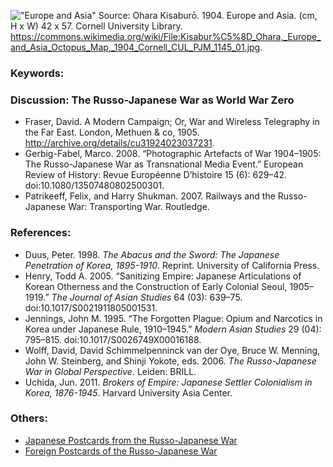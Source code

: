 !["Europe and Asia"](/img2048px-Kisaburō_Ohara,_Europe_and_Asia_Octopus_Map,_1904_Cornell_CUL_PJM_1145_01.jpg)
Source: Ohara Kisaburō. 1904. Europe and Asia. (cm, H x W) 42 x 57. Cornell University Library. https://commons.wikimedia.org/wiki/File:Kisabur%C5%8D_Ohara,_Europe_and_Asia_Octopus_Map,_1904_Cornell_CUL_PJM_1145_01.jpg.


### Keywords:

### Discussion: The Russo-Japanese War as World War Zero
* Fraser, David. A Modern Campaign; Or, War and Wireless Telegraphy in the Far East. London, Methuen & co, 1905. http://archive.org/details/cu31924023037231.
* Gerbig-Fabel, Marco. 2008. “Photographic Artefacts of War 1904–1905: The Russo-Japanese War as Transnational Media Event.” European Review of History: Revue Européenne D’histoire 15 (6): 629–42. doi:10.1080/13507480802500301.
* Patrikeeff, Felix, and Harry Shukman. 2007. Railways and the Russo-Japanese War: Transporting War. Routledge.


### References:
* Duus, Peter. 1998. *The Abacus and the Sword: The Japanese Penetration of Korea, 1895-1910*. Reprint. University of California Press.
* Henry, Todd A. 2005. “Sanitizing Empire: Japanese Articulations of Korean Otherness and the Construction of Early Colonial Seoul, 1905–1919.” *The Journal of Asian Studies* 64 (03): 639–75. doi:10.1017/S0021911805001531.
* Jennings, John M. 1995. “The Forgotten Plague: Opium and Narcotics in Korea under Japanese Rule, 1910–1945.” *Modern Asian Studies* 29 (04): 795–815. doi:10.1017/S0026749X00016188.
* Wolff, David, David Schimmelpenninck van der Oye, Bruce W. Menning, John W. Steinberg, and Shinji Yokote, eds. 2006. *The Russo-Japanese War in Global Perspective*. Leiden: BRILL.
* Uchida, Jun. 2011. *Brokers of Empire: Japanese Settler Colonialism in Korea, 1876-1945*. Harvard University Asia Center.



### Others:
* [Japanese Postcards from the Russo-Japanese War](https://ocw.mit.edu/ans7870/21f/21f.027/asia_rising/index.html)
* [Foreign Postcards of the Russo-Japanese War](https://ocw.mit.edu/ans7870/21f/21f.027/yellow_promise_yellow_peril/index.html)

